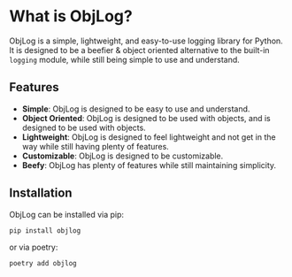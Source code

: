 # What is ObjLog?

ObjLog is a simple, lightweight, and easy-to-use logging library for Python.
It is designed to be a beefier & object oriented alternative to the built-in `logging` module,
while still being simple to use and understand.

## Features

- **Simple**: ObjLog is designed to be easy to use and understand.
- **Object Oriented**: ObjLog is designed to be used with objects, and is designed to be used with objects.
- **Lightweight**: ObjLog is designed to feel lightweight and not get in the way while still having plenty of features.
- **Customizable**: ObjLog is designed to be customizable.
- **Beefy**: ObjLog has plenty of features while still maintaining simplicity.

## Installation
ObjLog can be installed via pip:
```bash
pip install objlog
```
or via poetry:
```bash
poetry add objlog
```

